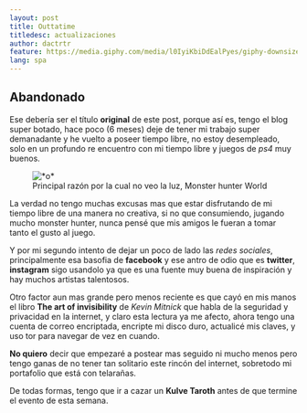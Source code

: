 ```yaml
---
layout: post
title: Outtatime
titledesc: actualizaciones
author: dactrtr
feature: https://media.giphy.com/media/l0IyiKbiDdEalPyes/giphy-downsized.gif
lang: spa
---
```


## Abandonado

Ese debería ser el título **original** de este post, porque así es, tengo el blog super botado, hace poco (6 meses) deje de tener mi trabajo super demanadante y he vuelto a poseer tiempo libre, no estoy desempleado, solo en un profundo re encuentro con mi tiempo libre y juegos de _ps4_ muy buenos.

<figure class="figimg">
	<img src="https://media.giphy.com/media/PCEADsVBRWD16/giphy-downsized-large.gif" alt ="*o*">
<figcaption>
Principal razón por la cual no veo la luz, Monster hunter World
</figcaption>
</figure>

La verdad no tengo muchas excusas mas que estar disfrutando de mi tiempo libre de una manera no creativa, si no que consumiendo, jugando mucho monster hunter, nunca pensé que mis amigos le fueran a tomar tanto el gusto al juego.

Y por mi segundo intento de dejar un poco de lado las _redes sociales_, principalmente esa basofia de **facebook** y ese antro de odio que es **twitter**, **instagram** sigo usandolo ya que es una fuente muy buena de inspiración y hay muchos artistas talentosos.

Otro factor aun mas grande pero menos reciente es que cayó en mis manos el libro **The art of invisibility** de _Kevin Mitnick_ que habla de la seguridad y privacidad en la internet, y claro esta lectura ya me afecto, ahora tengo una cuenta de correo encriptada, encripte mi disco duro, actualicé mis claves, y uso tor para navegar de vez en cuando.

**No quiero** decir que empezaré a postear mas seguido ni mucho menos pero tengo ganas de no tener tan solitario este rincón del internet, sobretodo mi portafolio que está con telarañas.

De todas formas, tengo que ir a cazar un **Kulve Taroth** antes de que termine el evento de esta semana.
